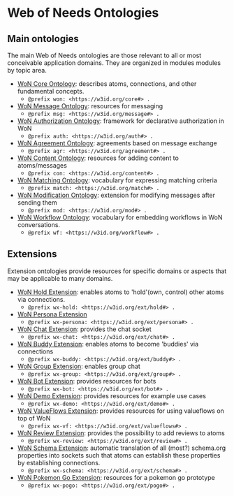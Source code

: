 # Web of Needs Ontologies

## Main ontologies

The main Web of Needs ontologies are those relevant to all or most conceivable application domains. They are organized in modules modules by topic area.
    
* [WoN Core Ontology](./core): describes atoms, connections, and other fundamental concepts.
    - `@prefix won: <https://w3id.org/core#> .`
* [WoN Message Ontology](./message): resources for messaging
    - `@prefix msg: <https://w3id.org/message#> .`
* [WoN Authorization Ontology](./auth): framework for declarative authorization in WoN
    - `@prefix auth: <https://w3id.org/auth#> .`
* [WoN Agreement Ontology](./agreement): agreements based on message exchange
    - `@prefix agr: <https://w3id.org/agreement#> .`
* [WoN Content Ontology](./content): resources for adding content to atoms/messages
    - `@prefix con: <https://w3id.org/content#> .`
* [WoN Matching Ontology](./matching): vocabulary for expressing matching criteria
    - `@prefix match: <https://w3id.org/match#> .`
* [WoN Modification Ontology](./modification): extension for modifying messages after sending them
    - `@prefix mod: <https://w3id.org/mod#> .`
* [WoN Workflow Ontology](./workflow): vocabulary for embedding workflows in WoN conversations.
    - `@prefix wf: <https://w3id.org/workflow#> .`

## Extensions

Extension ontologies provide resources for specific domains or aspects that may be applicable to many domains.

* [WoN Hold Extension](./ext/hold): enables atoms to 'hold'(own, control) other atoms via connections.
    - `@prefix wx-hold: <https://w3id.org/ext/hold#> .`
* [WoN Persona Extension](./ext/persona) 
    - `@prefix wx-persona: <https://w3id.org/ext/persona#> .`
* [WoN Chat Extension](./ext/chat): provides the chat socket
    - `@prefix wx-chat: <https://w3id.org/ext/chat#> .`
* [WoN Buddy Extension](./ext/buddy): enables atoms to become 'buddies' via connections
    - `@prefix wx-buddy: <https://w3id.org/ext/buddy#> .`
* [WoN Group Extension](./ext/group): enables group chat
    - `@prefix wx-group: <https://w3id.org/ext/group#> .`
* [WoN Bot Extension](./ext/bot): provides resources for bots
    - `@prefix wx-bot: <https://w3id.org/ext/bot#> .`
* [WoN Demo Extension](./ext/demo): provides resources for example use cases
    - `@prefix wx-demo: <https://w3id.org/ext/demo#> .`
* [WoN ValueFlows Extension](./ext/valueflows): provides resources for using valueflows on top of WoN
    - `@prefix wx-vf: <https://w3id.org/ext/valueflows#> .`
* [WoN Review Extension](./ext/review): provides the possibility to add reviews to atoms
    - `@prefix wx-review: <https://w3id.org/ext/review#> .`
* [WoN Schema Extension](./ext/schema): automatic translation of all (most?) schema.org properties into sockets such that atoms can establish these properties by establishing connections. 
    - `@prefix wx-schema: <https://w3id.org/ext/schema#> .`
* [WoN Pokemon Go Extension](./ext/pogo): resources for a pokemon go prototype
    - `@prefix wx-pogo: <https://w3id.org/ext/pogo#> .`
